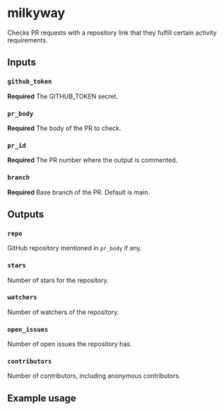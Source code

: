 # milkyway
Checks PR requests with a repository link that they fulfill certain activity requirements.

## Inputs

### `github_token`

**Required** The GITHUB_TOKEN secret.

### `pr_body`

**Required** The body of the PR to check.

### `pr_id`
**Required** The PR number where the output is commented.

### `branch`
**Required** Base branch of the PR. Default is main.

## Outputs

### `repo`

GitHub repository mentioned in `pr_body` if any. 

### `stars`
Number of stars for the repository.

### `watchers`
Number of watchers of the repository.

### `open_issues`
Number of open issues the repository has.

### `contributors`
Number of contributors, including anonymous contributors.

## Example usage



